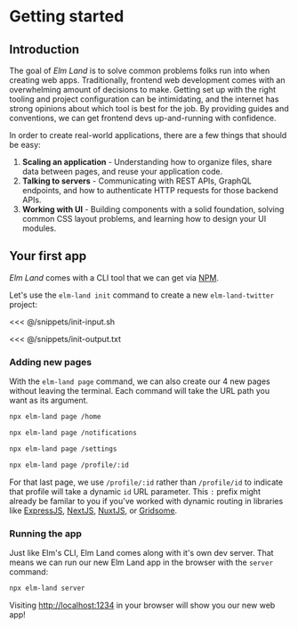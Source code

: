 # Getting started

## Introduction

The goal of _Elm Land_ is to solve common problems folks run into when creating web apps. Traditionally, frontend web development comes with an overwhelming amount of decisions to make. Getting set up with the right tooling and project configuration can be intimidating, and the internet has strong opinions about which tool is best for the job. By providing guides and conventions, we can get frontend devs up-and-running with confidence.

In order to create real-world applications, there are a few things that should be easy:

1. __Scaling an application__ - Understanding how to organize files, share data between pages, and reuse your application code.
1. __Talking to servers__ - Communicating with REST APIs, GraphQL endpoints, and how to authenticate HTTP requests for those backend APIs.
1. __Working with UI__ - Building components with a solid foundation, solving common CSS layout problems, and learning how to design your UI modules.


## Your first app

_Elm Land_ comes with a CLI tool that we can get via [NPM](https://npmjs.org/elm-land).

Let's use the `elm-land init` command to create a new `elm-land-twitter` project:

<<< @/snippets/init-input.sh

<code-group>
<code-block title="Terminal output">

<<< @/snippets/init-output.txt

</code-block>
</code-group>


### Adding new pages <Badge type="warning" text="wip" vertical="middle" />

With the `elm-land page` command, we can also create our 4 new pages without leaving the terminal. Each command will take the URL path you want as its argument.

```sh
npx elm-land page /home
```
```sh
npx elm-land page /notifications
```
```sh
npx elm-land page /settings
```
```sh
npx elm-land page /profile/:id
```

For that last page, we use `/profile/:id` rather than `/profile/id` to indicate that profile will take a dynamic `id` URL parameter. This `:` prefix might already be familar to you if you've worked with dynamic routing in libraries like [ExpressJS](https://expressjs.com/en/guide/routing.html), [NextJS](https://nextjs.org/docs/routing/dynamic-routes), [NuxtJS](https://nuxtjs.org/examples/routing/dynamic-pages/), or [Gridsome](https://gridsome.org/docs/dynamic-routing/).

### Running the app <Badge type="warning" text="wip" vertical="middle" />


Just like Elm's CLI, Elm Land comes along with it's own dev server. That means we can run our new Elm Land app in the browser with the `server` command:

```sh
npx elm-land server
```

Visiting [http://localhost:1234](http://localhost:1234) in your browser will show you our new web app!

